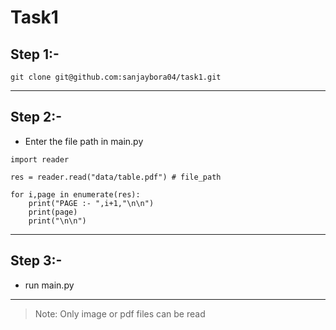 # Task1

## Step 1:-
```
git clone git@github.com:sanjaybora04/task1.git
```
---

## Step 2:-
* Enter the file path in main.py
```
import reader

res = reader.read("data/table.pdf") # file_path

for i,page in enumerate(res):
    print("PAGE :- ",i+1,"\n\n")
    print(page)
    print("\n\n")
```
---

## Step 3:-
* run main.py
---


> Note: Only image or pdf files can be read